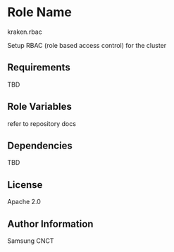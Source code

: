 Role Name
=========
kraken.rbac

Setup RBAC  (role based access control) for the cluster

Requirements
------------

TBD

Role Variables
--------------

refer to repository docs

Dependencies  
------------

TBD


License
-------

Apache 2.0

Author Information
------------------

Samsung CNCT
